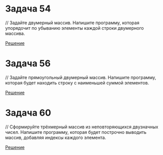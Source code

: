 
# Задача 54

// Задайте двумерный массив. Напишите программу, которая упорядочит по убыванию элементы каждой строки двумерного массива.

[Решение](../Example001/Program.cs)

# Задача 56

// Задайте прямоугольный двумерный массив. Напишите программу, которая будет находить строку с наименьшей суммой элементов.

[Решение](../Example002/Program.cs)

# Задача 60

// Сформируйте трёхмерный массив из неповторяющихся двузначных чисел. Напишите программу, которая будет построчно выводить массив, добавляя индексы каждого элемента.

[Решение](../Example003/Program.cs)